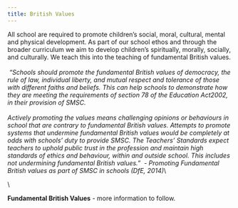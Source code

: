 ```yaml
---
title: British Values
---
```

<!--StartFragment-->

All school are required to promote children’s social, moral, cultural, mental and physical development. As part of our school ethos and through the broader curriculum we aim to develop children’s spiritually, morally, socially, and culturally. We teach this into the teaching of fundamental British values.\
\
 *“Schools should promote the fundamental British values of democracy, the rule of law, individual liberty, and mutual respect and tolerance of those with different faiths and beliefs. This can help schools to demonstrate how they are meeting the requirements of section 78 of the Education Act2002, in their provision of SMSC.*​\
\
*Actively promoting the values means challenging opinions or behaviours in school that are contrary to fundamental British values. Attempts to promote systems that undermine fundamental British values would be completely at odds with schools’ duty to provide SMSC. The Teachers’ Standards expect teachers to uphold public trust in the profession and maintain high standards of ethics and behaviour, within and outside school. This includes not undermining fundamental British values.”  - Promoting Fundamental British values as part of SMSC in schools (DfE, 2014)*\

<!--\\[if !supportLineBreakNewLine]-->\

<!--\\[endif]-->

**Fundamental British Values** - more information to follow.

<!--EndFragment-->